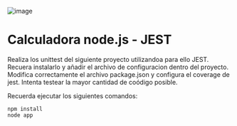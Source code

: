 
![image](https://user-images.githubusercontent.com/16636086/162343063-fe180d70-57c0-420c-8b72-c2afad1db7ad.png)


# Calculadora node.js - JEST

Realiza los unittest del siguiente proyecto utilizandoa para ello JEST. Recuera instalarlo y añadir el archivo de configuracion dentro del proyecto. Modifica correctamente el archivo package.json y configura el coverage de jest. Intenta testear la mayor cantidad de coódigo posible.

Recuerda ejecutar los siguientes comandos:

```
npm install
node app
```
